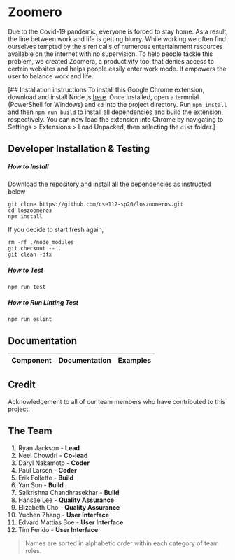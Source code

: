 # Zoomero
Due to the Covid-19 pandemic, everyone is forced to stay home. As a result, the line between work and life is getting blurry. While working we often find ourselves tempted by the siren calls of numerous entertainment resources available on the internet with no supervision. 
To help people tackle this problem, we created Zoomera, a productivity tool that denies access to certain websites and helps people easily enter work mode. It empowers the user to balance work and life.

[## Installation instructions
To install this Google Chrome extension, download and install Node.js [here](https://nodejs.org/en/). Once installed, open a termnial (PowerShell for Windows) and `cd` into the project directory. Run `npm install` and then `npm run build` to install all dependencies and build the extension, respectively. You can now load the extension into Chrome by navigating to Settings > Extensions > Load Unpacked, then selecting the `dist` folder.]

## Developer Installation & Testing

##### How to Install
Download the repository and install all the dependencies as instructed below 
```
git clone https://github.com/cse112-sp20/loszoomeros.git
cd loszoomeros
npm install
```
If you decide to start fresh again,
```
rm -rf ./node_modules
git checkout -- .
git clean -dfx
```

##### How to Test
```
npm run test
```

##### How to Run Linting Test
```
npm run eslint
```

## Documentation
| Component | Documentation | Examples |
|:--------------|:------------------|:----------------|

## Credit

Acknowledgement to all of our team members who have contributed to this project.

## The Team
1. Ryan Jackson - **Lead**
2. Neel Chowdri - **Co-lead**
3. Daryl Nakamoto - **Coder**
4. Paul Larsen - **Coder**
5. Erik Follette - **Build**
6. Yan Sun - **Build**
7. Saikrishna Chandhrasekhar - **Build**
8. Hansae Lee - **Quality Assurance**
9. Elizabeth Cho - **Quality Assurance**
10. Yuchen Zhang - **User Interface**
11. Edvard Mattias Boe - **User Interface**
12. Tim Ferido - **User Interface**



> Names are sorted in alphabetic order within each category of team roles.


